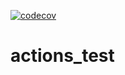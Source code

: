 [![codecov](https://codecov.io/gh/axcap/actions_test/branch/master/graph/badge.svg?token=UU2WQQA3TJ)](undefined)

# actions_test
